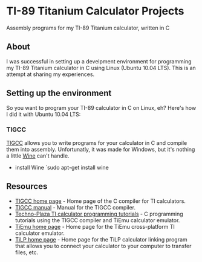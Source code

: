 # TI-89 Titanium Calculator Projects

Assembly programs for my TI-89 Titanium calculator, written in C

## About

I was successful in setting up a develpment environment for programming my TI-89 Titanium calculator in C using Linux (Ubuntu 10.04 LTS). This is an attempt at sharing my experiences.

## Setting up the environment

So you want to program your TI-89 calculator in C on Linux, eh? Here's how I did it with Ubuntu 10.04 LTS:

### TIGCC

[TIGCC](http://tigcc.ticalc.org) allows you to write programs for your calculator in C and compile them into assembly. Unfortunatly, it was made for Windows, but it's nothing a little [Wine](http://www.winehq.org/) can't handle.

 * install Wine
 `sudo apt-get install wine

## Resources

 * [TIGCC home page](http://tigcc.ticalc.org/) - Home page of the C compiler for TI calculators.
 * [TIGCC manual](http://tigcc.ticalc.org/manual.html) - Manual for the TIGCC compiler.
 * [Techno-Plaza TI calculator programming tutorials](http://www.technoplaza.net/programming/) - C programming tutorials using the TIGCC compiler and TiEmu calculator emulator.
 * [TiEmu home page](http://lpg.ticalc.org/prj_tiemu/) - Home page for the TiEmu cross-platform TI calculator emulator.
 * [TiLP home page](http://lpg.ticalc.org/prj_tilp) - Home page for the TiLP calculator linking program that allows you to connect your calculator to your computer to transfer files, etc.
